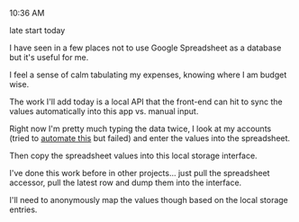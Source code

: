 10:36 AM

late start today

I have seen in a few places not to use Google Spreadsheet as a database but it's useful for me.

I feel a sense of calm tabulating my expenses, knowing where I am budget wise.

The work I'll add today is a local API that the front-end can hit to sync the values automatically into this app vs. manual input.

Right now I'm pretty much typing the data twice, I look at my accounts (tried to [automate this](https://github.com/jdc-cunningham/improved-automated-browser-finance-app-logins) but failed) and enter the values into the spreadsheet.

Then copy the spreadsheet values into this local storage interface.

I've done this work before in other projects... just pull the spreadsheet accessor, pull the latest row and dump them into the interface.

I'll need to anonymously map the values though based on the local storage entries.

